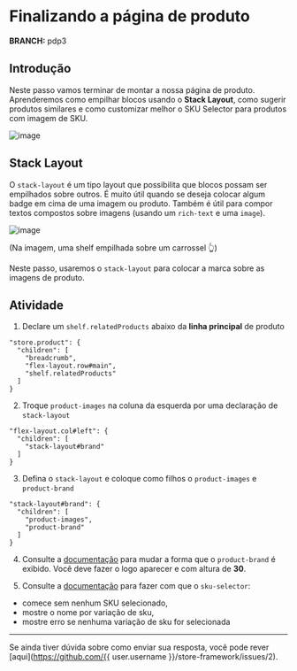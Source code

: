 # Finalizando a página de produto

**BRANCH:** pdp3

## Introdução

Neste passo vamos terminar de montar a nossa página de produto. Aprenderemos como empilhar blocos usando o **Stack Layout**, como sugerir produtos similares e como customizar melhor o SKU Selector para produtos com imagem de SKU. 

![image](https://user-images.githubusercontent.com/18701182/69393219-50a8a700-0cb7-11ea-8718-c5ec0536cbe2.png)


## Stack Layout

O `stack-layout` é um tipo layout que possibilita que blocos possam ser empilhados sobre outros. É muito útil quando se deseja colocar algum badge em cima de uma imagem ou produto. Também é útil para compor textos compostos sobre imagens (usando um `rich-text` e uma `image`). 

![image](https://user-images.githubusercontent.com/18701182/69392819-0a9f1380-0cb6-11ea-8238-1e2e75b9eee9.png)

(Na imagem, uma shelf empilhada sobre um carrossel :point_up_2:)

Neste passo, usaremos o `stack-layout` para colocar a marca sobre as imagens de produto. 

## Atividade

1. Declare um `shelf.relatedProducts` abaixo da **linha principal** de produto

```
"store.product": {
  "children": [
    "breadcrumb",
    "flex-layout.row#main",
    "shelf.relatedProducts"
  ]
}
```

2. Troque `product-images` na coluna da esquerda por uma declaração de `stack-layout`

```
"flex-layout.col#left": { 
  "children": [ 
    "stack-layout#brand"
  ]
}
```

3. Defina o `stack-layout` e coloque como filhos o `product-images` e `product-brand`

```
"stack-layout#brand": { 
  "children": [
    "product-images",
    "product-brand"
  ]
}
```

4. Consulte a [documentação](https://vtex.io/docs/components/product/vtex.store-components/product-brand#configuration) para mudar a forma que o `product-brand` é exibido. Você deve fazer o logo aparecer e com altura de **30**. 

5. Consulte a [documentação](https://vtex.io/docs/components/product/vtex.store-components/sku-selector) para fazer com que o `sku-selector`: 
- comece sem nenhum SKU selecionado, 
- mostre o nome por variação de sku, 
- mostre erro se nenhuma variação de sku for selecionada

----

Se ainda tiver dúvida sobre como enviar sua resposta, você pode rever [aqui](https://github.com/{{ user.username }}/store-framework/issues/2).
